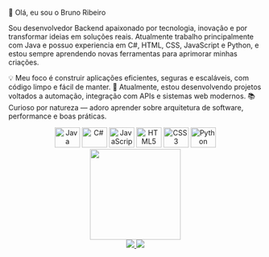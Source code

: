 👋 Olá, eu sou o Bruno Ribeiro

Sou desenvolvedor Backend apaixonado por tecnologia, inovação e por transformar ideias em soluções reais. Atualmente trabalho principalmente com Java e possuo experiencia em C#, HTML, CSS, JavaScript e Python, e estou sempre aprendendo novas ferramentas para aprimorar minhas criações.

💡 Meu foco é construir aplicações eficientes, seguras e escaláveis, com código limpo e fácil de manter.
🚀 Atualmente, estou desenvolvendo projetos voltados a automação, integração com APIs e sistemas web modernos.
📚 Curioso por natureza — adoro aprender sobre arquitetura de software, performance e boas práticas.

<div align="center"> 
<img src="https://cdn.jsdelivr.net/gh/devicons/devicon/icons/java/java-original.svg" height="40" width="50" alt="Java" />
  <img src="https://cdn.jsdelivr.net/gh/devicons/devicon/icons/csharp/csharp-original.svg" height="40" width="50" alt="C#" />
  <img src="https://cdn.jsdelivr.net/gh/devicons/devicon/icons/javascript/javascript-original.svg" height="40" width="50" alt="JavaScript" />
  <img src="https://cdn.jsdelivr.net/gh/devicons/devicon/icons/html5/html5-original.svg" height="40" width="50" alt="HTML5" />
  <img src="https://cdn.jsdelivr.net/gh/devicons/devicon/icons/css3/css3-original.svg" height="40" width="50" alt="CSS3" />
  <img src="https://cdn.jsdelivr.net/gh/devicons/devicon/icons/python/python-original.svg" height="40" width="50" alt="Python" />
</div>

<div align="center">
  <a href="https://github.com/VanderRibeiro"> 
    <img height="180em" src="https://github-readme-stats.vercel.app/api/top-langs/?username=VanderRibeiro&layout=compact&langs_count=7&theme=tokyonight"/> 
  </a> 
</div>

<div align="center"> <a href="mailto:vander.bruno.dev@gmail.com">
  <img src="https://img.shields.io/badge/-Gmail-%23333?style=for-the-badge&logo=gmail&logoColor=white" target="_blank">
</a> 
  <a href="https://www.linkedin.com/in/bruno-rib/" target="_blank">
    <img src="https://img.shields.io/badge/-LinkedIn-%230077B5?style=for-the-badge&logo=linkedin&logoColor=white" target="_blank"></a> 
</div>
